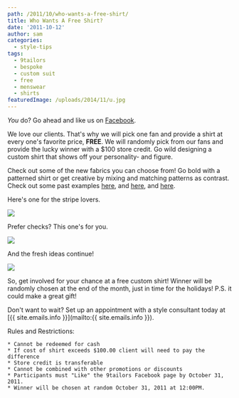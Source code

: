 ```yaml
---
path: /2011/10/who-wants-a-free-shirt/
title: Who Wants A Free Shirt?
date: '2011-10-12'
author: sam
categories:
  - style-tips
tags:
  - 9tailors
  - bespoke
  - custom suit
  - free
  - menswear
  - shirts
featuredImage: /uploads/2014/11/u.jpg
---
```

_You_ do? Go ahead and like us on [Facebook](http://www.facebook.com/pages/9tailors/49696314250).

We love our clients. That's why we will pick one fan and provide a shirt at every one's favorite price, **FREE**. We will randomly pick from our fans and provide the lucky winner with a $100 store credit. Go wild designing a custom shirt that shows off your personality- and figure.

Check out some of the new fabrics you can choose from! Go bold with a patterned shirt or get creative by mixing and matching patterns as contrast. Check out some past examples [here](http://2011/08/last-week-of-sample-sale.html), and [here](http://2011/07/and-back-by-popular-demand-buy-3-get-1.html), and [here](http://2011/07/contrasting-like-pro-must-run-in-family.html).

Here's one for the stripe lovers.

[![](http://1.bp.blogspot.com/-qXHFMEWJHB0/TpcQR1jYDOI/AAAAAAAAA2c/W7pZJG53itI/s400/fabric_d.jpg)](http://1.bp.blogspot.com/-qXHFMEWJHB0/TpcQR1jYDOI/AAAAAAAAA2c/W7pZJG53itI/s1600/fabric_d.jpg)

Prefer checks? This one's for you.

[![](http://1.bp.blogspot.com/-R9fmFSLG130/TpcR3UIG-xI/AAAAAAAAA20/eUAJfw3mVsQ/s400/fabric_e.jpg)](http://1.bp.blogspot.com/-R9fmFSLG130/TpcR3UIG-xI/AAAAAAAAA20/eUAJfw3mVsQ/s1600/fabric_e.jpg)

And the fresh ideas continue!

[![](http://4.bp.blogspot.com/-nO3IIbb4AI0/TpcQmYL9_VI/AAAAAAAAA2o/XKYq3yweVxw/s400/fabric_e2.jpg)](http://4.bp.blogspot.com/-nO3IIbb4AI0/TpcQmYL9_VI/AAAAAAAAA2o/XKYq3yweVxw/s1600/fabric_e2.jpg)

So, get involved for your chance at a free custom shirt! Winner will be randomly chosen at the end of the month, just in time for the holidays! P.S. it could make a great gift!

Don't want to wait? Set up an appointment with a style consultant today at [{{ site.emails.info }}](mailto:{{ site.emails.info }}).

Rules and Restrictions:

	* Cannot be redeemed for cash
	* If cost of shirt exceeds $100.00 client will need to pay the difference
	* Store credit is transferable
	* Cannot be combined with other promotions or discounts
	* Participants must "Like" the 9tailors Facebook page by October 31, 2011. 
	* Winner will be chosen at random October 31, 2011 at 12:00PM.